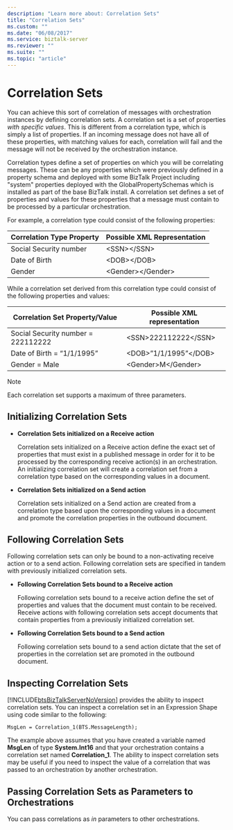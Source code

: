 ```yaml
---
description: "Learn more about: Correlation Sets"
title: "Correlation Sets"
ms.custom: ""
ms.date: "06/08/2017"
ms.service: biztalk-server
ms.reviewer: ""
ms.suite: ""
ms.topic: "article"
---
```

# Correlation Sets
You can achieve this sort of correlation of messages with orchestration instances by defining correlation sets. A correlation set is a set of properties *with specific values*. This is different from a correlation type, which is simply a list of properties. If an incoming message does not have all of these properties, with matching values for each, correlation will fail and the message will not be received by the orchestration instance.  
  
 Correlation types define a set of properties on which you will be correlating messages. These can be any properties which were previously defined in a property schema and deployed with some BizTalk Project including "system" properties deployed with the GlobalPropertySchemas which is installed as part of the base BizTalk install. A correlation set defines a set of properties and values for these properties that a message must contain to be processed by a particular orchestration.  
  
 For example, a correlation type could consist of the following properties:  
  
|Correlation Type Property|Possible XML Representation|  
|-------------------------------|---------------------------------|  
|Social Security number|\<SSN\>\</SSN\>|  
|Date of Birth|\<DOB\>\</DOB\>|  
|Gender|\<Gender\>\</Gender\>|  
  
 While a correlation set derived from this correlation type could consist of the following properties and values:  
  
|Correlation Set Property/Value|Possible XML representation|  
|-------------------------------------|---------------------------------|  
|Social Security number = 222112222|\<SSN\>222112222\</SSN\>|  
|Date of Birth = “1/1/1995”|\<DOB\>”1/1/1995”\</DOB\>|  
|Gender = Male|\<Gender\>M\</Gender\>|  
  
> [!NOTE]
>  Each correlation set supports a maximum of three parameters.  
  
## Initializing Correlation Sets  
  
-   **Correlation Sets initialized on a Receive action**  
  
     Correlation sets initialized on a Receive action define the exact set of properties that must exist in a published message in order for it to be processed by the corresponding receive action(s) in an orchestration. An initializing correlation set will create a correlation set from a correlation type based on the corresponding values in a document.  
  
-   **Correlation Sets initialized on a Send action**  
  
     Correlation sets initialized on a Send action are created from a correlation type based upon the corresponding values in a document and promote the correlation properties in the outbound document.  
  
## Following Correlation Sets  
 Following correlation sets can only be bound to a non-activating receive action or to a send action. Following correlation sets are specified in tandem with previously initialized correlation sets.  
  
-   **Following Correlation Sets bound to a Receive action**  
  
     Following correlation sets bound to a receive action define the set of properties and values that the document must contain to be received.  Receive actions with following correlation sets accept documents that contain properties from a previously initialized correlation set.  
  
-   **Following Correlation Sets bound to a Send action**  
  
     Following correlation sets bound to a send action dictate that the set of properties in the correlation set are promoted in the outbound document.  
  
## Inspecting Correlation Sets  
 [!INCLUDE[btsBizTalkServerNoVersion](../includes/btsbiztalkservernoversion-md.md)] provides the ability to inspect correlation sets. You can inspect a correlation set in an Expression Shape using code similar to the following:  
  
```  
MsgLen = Correlation_1(BTS.MessageLength);  
```  
  
 The example above assumes that you have created a variable named **MsgLen** of type **System.Int16** and that your orchestration contains a correlation set named **Correlation_1**. The ability to inspect correlation sets may be useful if you need to inspect the value of a correlation that was passed to an orchestration by another orchestration.  
  
## Passing Correlation Sets as Parameters to Orchestrations  
 You can pass correlations as *in* parameters to other orchestrations.
